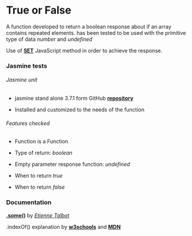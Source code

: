 # True or False

A function developed to return a boolean response about if an array contains repeated elements. has been tested to be used with the primitive type of data *number* and *undefined*

Use of [**SET**](https://developer.mozilla.org/en-US/docs/Web/JavaScript/Reference/Global_Objects/Set) JavaScript method in order to achieve the response.

### Jasmine tests

###### Jasmine unit

  * jasmine stand alone 3.7.1 form GitHub [**repository**](https://github.com/jasmine/jasmine/releases)

  * Installed and customized to the needs of the function

###### Features checked

  * Function is a Function

  * Type of return: *boolean*

  * Empty parameter response function: *undefined*

  * When to return *true*

  * When to return *false*

### Documentation

[**.some()**](https://medium.com/poka-techblog/simplify-your-javascript-use-some-and-find-f9fb9826ddfd) by [*Etienne Talbot*](https://medium.com/@etiennetalbot)

.indexOf() explanation by [**w3schools**](https://www.w3schools.com/jsref/jsref_indexof_array.asp) and [**MDN**](https://developer.mozilla.org/en-US/docs/Web/JavaScript/Reference/Global_Objects/Array/indexOf)
